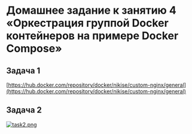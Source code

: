 # Домашнее задание к занятию 4 «Оркестрация группой Docker контейнеров на примере Docker Compose»

## Задача 1

[https://hub.docker.com/repository/docker/nikise/custom-nginx/general](https://hub.docker.com/repository/docker/nikise/custom-nginx/general)

## Задача 2

[![task2.png](https://i.postimg.cc/J0htyV45/task2.png)](https://postimg.cc/YGJtVPFv)
